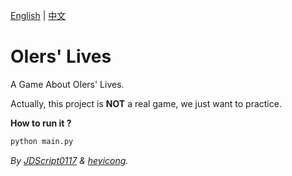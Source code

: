 [English](https://github.com/JeremyHe1209/OIers-Lives/blob/main/README.md) | [中文](https://github.com/JeremyHe1209/OIers-Lives/blob/main/README-zh.md)

# OIers' Lives

A Game About OIers' Lives.

Actually, this project is **NOT** a real game, we just want to practice.

**How to run it ?**

```cmd
python main.py
```

_By [JDScript0117](https://www.luogu.com/user/910593) & [heyicong](https://www.luogu.com/user/725640)._
